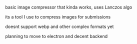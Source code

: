 
basic image compressor that kinda works, uses Lanczos algo

its a tool I use to compress images for submissions

doesnt support webp and other complex formats yet

planning to move to electron and  decent backend
